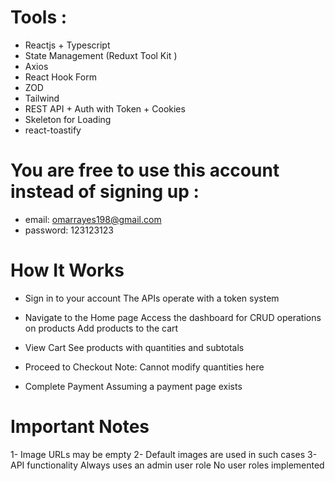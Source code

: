# Tools :
- Reactjs + Typescript
- State Management (Reduxt Tool Kit )
- Axios
- React Hook Form
- ZOD
- Tailwind
- REST API + Auth with Token + Cookies
- Skeleton for Loading
- react-toastify
  
# You are free to use this account instead of signing up :
- email: omarrayes198@gmail.com
- password: 123123123
  
# How It Works
- Sign in to your account
    The APIs operate with a token system
    
- Navigate to the Home page
   Access the dashboard for CRUD operations on products
   Add products to the cart
  
- View Cart
   See products with quantities and subtotals

- Proceed to Checkout
   Note: Cannot modify quantities here
  
- Complete Payment
   Assuming a payment page exists
  
# Important Notes
1- Image URLs may be empty
2- Default images are used in such cases
3- API functionality
    Always uses an admin user role
    No user roles implemented
